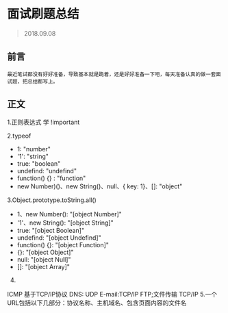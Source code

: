 # 面试刷题总结
> 2018.09.08
## 前言
    最近笔试都没有好好准备，导致基本就是跪着，还是好好准备一下吧，每天准备认真的做一套面试题，把总结都写上。
## 正文
1.正则表达式 学 !important

2.typeof 
- 1: "number"
- '1': "string"
- true: "boolean"
- undefind: "undefind"
- function() {} : "function"
- new Number)()、new String()、null、{ key: 1}、[]: "object"
  
3.Object.prototype.toString.all()
- 1、new Number(): "[object Number]"
- '1'、new String(): "[object String]"
- true: "[object Boolean]"
- undefind: "[object Undefind]"
- function() {}: "[object Function]"
- {}: "[object Object]"
- null: "[object Null]"
- []: "[object Array]"
4.
ICMP  基于TCP/IP协议
DNS: UDP
E-mail:TCP/IP
FTP;文件传输 TCP/IP
5.一个URL包括以下几部分：协议名称、主机域名、包含页面内容的文件名